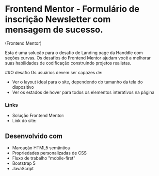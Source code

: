 # Frontend Mentor - Formulário de inscrição Newsletter com mensagem de sucesso.
(Frontend Mentor)

Esta é uma solução para o desafio de Landing page da Handdle com seções curvas. Os desafios do Frontend Mentor ajudam você a melhorar suas habilidades de codificação construindo projetos realistas.

##O desafio
Os usuários devem ser capazes de:

- Ver o layout ideal para o site, dependendo do tamanho da tela do dispositivo
- Ver os estados de hover para todos os elementos interativos na página

### Links

- Solução Frontend Mentor: 
- Link do site: 

## Desenvolvido com
- Marcação HTML5 semântica
- Propriedades personalizadas de CSS
- Fluxo de trabalho "mobile-first"
- Bootstrap 5
- JavaScript

